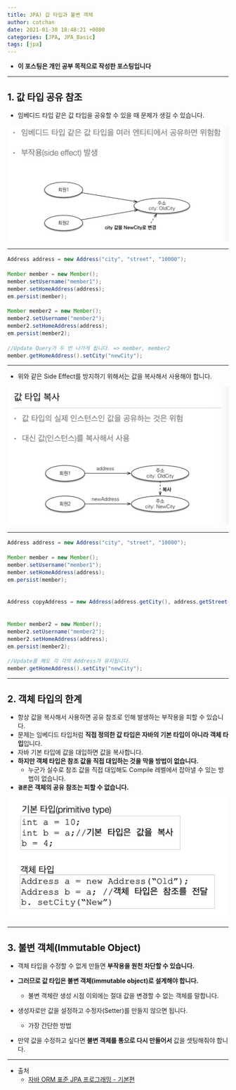 ```yaml
---
title: JPA) 값 타입과 불변 객체
author: cotchan 
date: 2021-01-30 18:48:21 +0800 
categories: [JPA, JPA_Basic]
tags: [jpa] 
---
```


+ **이 포스팅은 개인 공부 목적으로 작성한 포스팅입니다**

---

## 1. 값 타입 공유 참조

+ 임베디드 타입 같은 값 타입을 공유할 수 있을 때 문제가 생길 수 있습니다.

![Desktop View](/assets/img/post/jpa/2021-01-30-jpa-value-immutable-01.png)

---

```java
Address address = new Address("city", "street", "10000");

Member member = new Member();
member.setUsername("member1");
member.setHomeAddress(address);
em.persist(member);

Member member2 = new Member();
member2.setUsername("member2");
member2.setHomeAddress(address);
em.persist(member2);

//Update Query가 두 번 나가게 됩니다. => member, member2
member.getHomeAddress().setCity("newCity");
```

---

+ 위와 같은 Side Effect를 방지하기 위해서는 값을 복사해서 사용해야 합니다.

![Desktop View](/assets/img/post/jpa/2021-01-30-jpa-value-immutable-02.png)

---

```java
Address address = new Address("city", "street", "10000");

Member member = new Member();
member.setUsername("member1");
member.setHomeAddress(address);
em.persist(member);


Address copyAddress = new Address(address.getCity(), address.getStreet(), address.getZipCode());


Member member2 = new Member();
member2.setUsername("member2");
member2.setHomeAddress(address);
em.persist(member2);

//Update를 해도 각 각의 Address가 유지됩니다.
member.getHomeAddress().setCity("newCity");
```

---

## 2. 객체 타입의 한계

+ 항상 값을 복사해서 사용하면 공유 참조로 인해 발생하는 부작용을 피할 수 있습니다.
+ 문제는 임베디드 타입처럼 **직접 정의한 값 타입은 자바의 기본 타입이 아니라 객체 타입**입니다.
+ 자바 기본 타입에 값을 대입하면 값을 복사합니다.
+ **하지만 객체 타입은 참조 값을 직접 대입하는 것을 막을 방법이 없습니다.**
  + 누군가 실수로 참조 값을 직접 대입해도 Compile 레벨에서 잡아낼 수 있는 방법이 없습니다.
+ **`결론`은 객체의 공유 참조는 피할 수 없습니다.**

![Desktop View](/assets/img/post/jpa/2021-01-30-jpa-value-immutable-03.png)

---

## 3. 불변 객체(Immutable Object)

+ 객체 타입을 수정할 수 없게 만들면 **부작용을 원천 차단할 수 있습니다.**
+ **그러므로 값 타입은 불변 객체(immutable object)로 설계해야 합니다.**
  + 불변 객체란 생성 시점 이외에는 절대 값을 변경할 수 없는 객체를 말합니다.
+ 생성자로만 값을 설정하고 수정자(Setter)를 만들지 않으면 됩니다.
  + 가장 간단한 방법

+ 만약 값을 수정하고 싶다면 **불변 객체를 통으로 다시 만들어서** 값을 셋팅해줘야 합니다.

---

+ 출처
    + [자바 ORM 표준 JPA 프로그래밍 - 기본편](https://www.inflearn.com/course/ORM-JPA-Basic)
